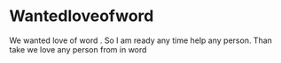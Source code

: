 # Wantedloveofword
We wanted love of word . So I am ready any time help any person. Than take we love any person from in word
